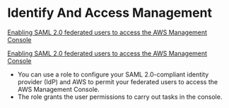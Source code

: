 # Identify And Access Management

[Enabling SAML 2.0 federated users to access the AWS Management Console](https://docs.aws.amazon.com/IAM/latest/UserGuide/id_roles_providers_enable-console-saml.html)

[Enabling SAML 2.0 federated users to access the AWS Management Console](https://docs.aws.amazon.com/IAM/latest/UserGuide/id_roles_providers_enable-console-saml.html)

- You can use a role to configure your SAML 2.0-compliant identity provider (IdP) and AWS to permit your federated users to access the AWS Management Console. 
- The role grants the user permissions to carry out tasks in the console.